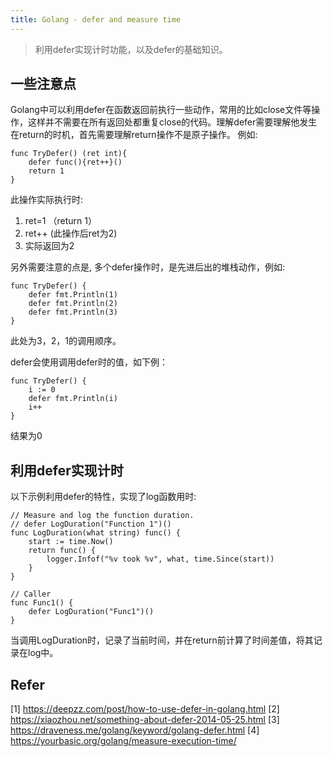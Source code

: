 ```yaml
---
title: Golang - defer and measure time
---
```


> 利用defer实现计时功能，以及defer的基础知识。

## 一些注意点

Golang中可以利用defer在函数返回前执行一些动作，常用的比如close文件等操作，这样并不需要在所有返回处都重复close的代码。理解defer需要理解他发生在return的时机，首先需要理解return操作不是原子操作。
例如:
```
func TryDefer() (ret int){
	defer func(){ret++}()
	return 1
}
```

此操作实际执行时:
1) ret=1 （return 1）
2) ret++  (此操作后ret为2)
3) 实际返回为2

另外需要注意的点是, 多个defer操作时，是先进后出的堆栈动作，例如:

```
func TryDefer() {
	defer fmt.Println(1)
	defer fmt.Println(2)
	defer fmt.Println(3)
}
```

此处为3，2，1的调用顺序。

defer会使用调用defer时的值，如下例：
```
func TryDefer() {
	i := 0
	defer fmt.Println(i)
	i++
}
```
结果为0


## 利用defer实现计时

以下示例利用defer的特性，实现了log函数用时:

```
// Measure and log the function duration.
// defer LogDuration("Function 1")()
func LogDuration(what string) func() {
	start := time.Now()
	return func() {
		logger.Infof("%v took %v", what, time.Since(start))
	}
}

// Caller
func Func1() {
	defer LogDuration("Func1")()
}
```

当调用LogDuration时，记录了当前时间，并在return前计算了时间差值，将其记录在log中。


## Refer
[1] https://deepzz.com/post/how-to-use-defer-in-golang.html
[2] https://xiaozhou.net/something-about-defer-2014-05-25.html
[3] https://draveness.me/golang/keyword/golang-defer.html
[4] https://yourbasic.org/golang/measure-execution-time/
